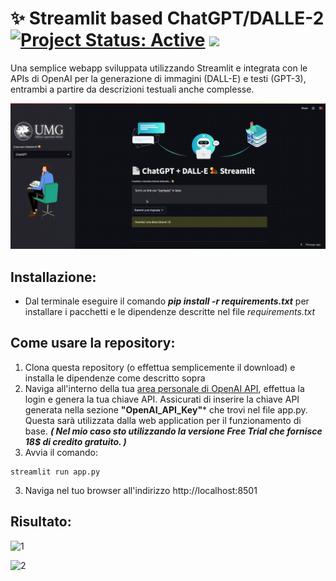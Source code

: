 # ✨ Streamlit based ChatGPT/DALLE-2 [![Project Status: Active](https://www.repostatus.org/badges/latest/active.svg)](https://www.repostatus.org/#active) [![](https://img.shields.io/badge/Mario-Focaccio-dkgreen.svg?colorB=ff0000)](https://github.com/focacciomario/LM_Tesina_Sperimentazione_Chatbot)

Una semplice webapp sviluppata utilizzando Streamlit e integrata con le APIs di OpenAI per la generazione di immagini (DALL-E) e testi (GPT-3), entrambi a partire da descrizioni testuali anche complesse. 

![demo_txt](https://github.com/focacciomario/LM_Tesina_Sperimentazione_Chatbot/blob/main/static/screen_recording.gif)



## Installazione:
* Dal terminale eseguire il comando ***pip install -r requirements.txt*** per installare i pacchetti e le dipendenze descritte nel file *requirements.txt* 

## Come usare la repository:
1. Clona questa repository (o effettua semplicemente il download) e installa le dipendenze come descritto sopra
2. Naviga all'interno della tua [area personale di OpenAI API](https://beta.openai.com/account/api-keys), effettua la login e genera la tua chiave API. Assicurati di inserire la chiave API generata nella sezione **"OpenAI_API_Key"*** che trovi nel file app.py. Questa sarà utilizzata dalla web application per il funzionamento di base.
***( Nel mio caso sto utilizzando la versione Free Trial che fornisce 18$ di credito gratuito. )***
2. Avvia il comando: 
```
streamlit run app.py
```
3. Naviga nel tuo browser all'indirizzo http://localhost:8501


## Risultato:

![1](https://user-images.githubusercontent.com/29462447/212479438-b2774381-122c-40b3-8380-5a7fa1336483.png)

![2](https://user-images.githubusercontent.com/29462447/212479439-6e6ce078-e61b-4430-9eba-0931b1b199d5.png)
